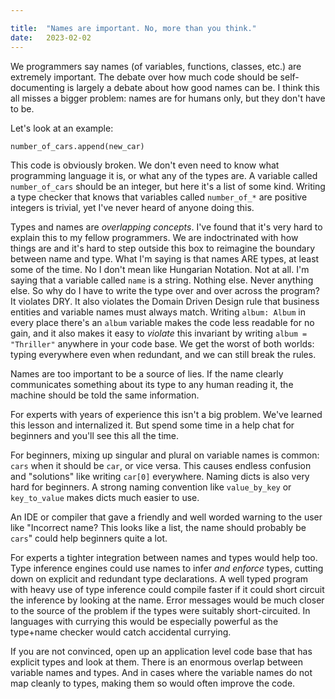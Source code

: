 ```yaml
---

title:	"Names are important. No, more than you think."
date:	2023-02-02
---
```


We programmers say names (of variables, functions, classes, etc.) are extremely important. The debate over how much code should be self-documenting is largely a debate about how good names can be. I think this all misses a bigger problem: names are for humans only, but they don't have to be.

Let's look at an example:

```py
number_of_cars.append(new_car)
```

This code is obviously broken. We don't even need to know what programming language it is, or what any of the types are. A variable called `number_of_cars` should be an integer, but here it's a list of some kind. Writing a type checker that knows that variables called `number_of_*` are positive integers is trivial, yet I've never heard of anyone doing this.

Types and names are *overlapping concepts*. I've found that it's very hard to explain this to my fellow programmers. We are indoctrinated with how things are and it's hard to step outside this box to reimagine the boundary between name and type. What I'm saying is that names ARE types, at least some of the time. No I don't mean like Hungarian Notation. Not at all. I'm saying that a variable called `name` is a string. Nothing else. Never anything else. So why do I have to write the type over and over across the program? It violates DRY. It also violates the Domain Driven Design rule that business entities and variable names must always match. Writing `album: Album` in every place there's an `album` variable makes the code less readable for no gain, and it also makes it easy to *violate* this invariant by writing `album = "Thriller"` anywhere in your code base. We get the worst of both worlds: typing everywhere even when redundant, and we can still break the rules.

Names are too important to be a source of lies. If the name clearly communicates something about its type to any human reading it, the machine should be told the same information.

For experts with years of experience this isn't a big problem. We've learned this lesson and internalized it. But spend some time in a help chat for beginners and you'll see this all the time.

For beginners, mixing up singular and plural on variable names is common: `cars` when it should be `car`, or vice versa. This causes endless confusion and "solutions" like writing `car[0]` everywhere. Naming dicts is also very hard for beginners. A strong naming convention like `value_by_key` or `key_to_value` makes dicts much easier to use.

An IDE or compiler that gave a friendly and well worded warning to the user like "Incorrect name? This looks like a list, the name should probably be `cars`" could help beginners quite a lot.

For experts a tighter integration between names and types would help too. Type inference engines could use names to infer *and enforce* types, cutting down on explicit and redundant type declarations. A well typed program with heavy use of type inference could compile faster if it could short circuit the inference by looking at the name. Error messages would be much closer to the source of the problem if the types were suitably short-circuited. In languages with currying this would be especially powerful as the type+name checker would catch accidental currying.

If you are not convinced, open up an application level code base that has explicit types and look at them. There is an enormous overlap between variable names and types. And in cases where the variable names do not map cleanly to types, making them so would often improve the code.
